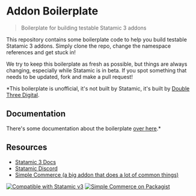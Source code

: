 # Addon Boilerplate
> Boilerplate for building testable Statamic 3 addons

This repository contains some boilerplate code to help you build testable Statamic 3 addons. Simply clone the repo, change the namespace references and get stuck in!

We try to keep this boilerplate as fresh as possible, but things are always changing, especially while Statamic is in beta. If you spot something that needs to be updated, fork and make a pull request!

*This boilerplate is unofficial, it's not built by Statamic, it's built by [Double Three Digital](https://doublethree.digital).

## Documentation
There's some documentation about the boilerplate [over here](./DOCUMENTATION.md).*

## Resources
* [Statamic 3 Docs](https://statamic.dev)
* [Statamic Discord](https://statamic.com/discord)
* [Simple Commerce (a big addon that does a lot of common things)](https://github.com/doublethreedigital/simple-commerce)

<p>
<a href="https://statamic.com"><img src="https://img.shields.io/badge/Statamic-3.0+-FF269E?style=for-the-badge" alt="Compatible with Statamic v3"></a>
<a href="https://packagist.org/packages/doublethreedigital/addon-boilerplate/stats"><img src="https://img.shields.io/packagist/v/doublethreedigital/addon-boilerplate?style=for-the-badge" alt="Simple Commerce on Packagist"></a>
</p>
